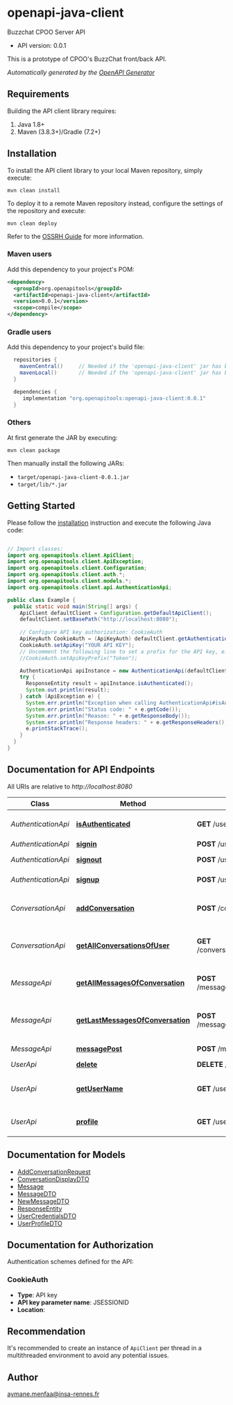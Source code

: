 # openapi-java-client

Buzzchat CPOO Server API
- API version: 0.0.1

This is a prototype of CPOO's BuzzChat front/back API.



*Automatically generated by the [OpenAPI Generator](https://openapi-generator.tech)*


## Requirements

Building the API client library requires:
1. Java 1.8+
2. Maven (3.8.3+)/Gradle (7.2+)

## Installation

To install the API client library to your local Maven repository, simply execute:

```shell
mvn clean install
```

To deploy it to a remote Maven repository instead, configure the settings of the repository and execute:

```shell
mvn clean deploy
```

Refer to the [OSSRH Guide](http://central.sonatype.org/pages/ossrh-guide.html) for more information.

### Maven users

Add this dependency to your project's POM:

```xml
<dependency>
  <groupId>org.openapitools</groupId>
  <artifactId>openapi-java-client</artifactId>
  <version>0.0.1</version>
  <scope>compile</scope>
</dependency>
```

### Gradle users

Add this dependency to your project's build file:

```groovy
  repositories {
    mavenCentral()     // Needed if the 'openapi-java-client' jar has been published to maven central.
    mavenLocal()       // Needed if the 'openapi-java-client' jar has been published to the local maven repo.
  }

  dependencies {
     implementation "org.openapitools:openapi-java-client:0.0.1"
  }
```

### Others

At first generate the JAR by executing:

```shell
mvn clean package
```

Then manually install the following JARs:

* `target/openapi-java-client-0.0.1.jar`
* `target/lib/*.jar`

## Getting Started

Please follow the [installation](#installation) instruction and execute the following Java code:

```java

// Import classes:
import org.openapitools.client.ApiClient;
import org.openapitools.client.ApiException;
import org.openapitools.client.Configuration;
import org.openapitools.client.auth.*;
import org.openapitools.client.models.*;
import org.openapitools.client.api.AuthenticationApi;

public class Example {
  public static void main(String[] args) {
    ApiClient defaultClient = Configuration.getDefaultApiClient();
    defaultClient.setBasePath("http://localhost:8080");
    
    // Configure API key authorization: CookieAuth
    ApiKeyAuth CookieAuth = (ApiKeyAuth) defaultClient.getAuthentication("CookieAuth");
    CookieAuth.setApiKey("YOUR API KEY");
    // Uncomment the following line to set a prefix for the API key, e.g. "Token" (defaults to null)
    //CookieAuth.setApiKeyPrefix("Token");

    AuthenticationApi apiInstance = new AuthenticationApi(defaultClient);
    try {
      ResponseEntity result = apiInstance.isAuthenticated();
      System.out.println(result);
    } catch (ApiException e) {
      System.err.println("Exception when calling AuthenticationApi#isAuthenticated");
      System.err.println("Status code: " + e.getCode());
      System.err.println("Reason: " + e.getResponseBody());
      System.err.println("Response headers: " + e.getResponseHeaders());
      e.printStackTrace();
    }
  }
}

```

## Documentation for API Endpoints

All URIs are relative to *http://localhost:8080*

Class | Method | HTTP request | Description
------------ | ------------- | ------------- | -------------
*AuthenticationApi* | [**isAuthenticated**](docs/AuthenticationApi.md#isAuthenticated) | **GET** /user/is-authenticated | Check if the user is authenticated
*AuthenticationApi* | [**signin**](docs/AuthenticationApi.md#signin) | **POST** /user/signin | Sign in a user
*AuthenticationApi* | [**signout**](docs/AuthenticationApi.md#signout) | **POST** /user/signout | Sign out the current user
*AuthenticationApi* | [**signup**](docs/AuthenticationApi.md#signup) | **POST** /user/signup | Sign up a new user
*ConversationApi* | [**addConversation**](docs/ConversationApi.md#addConversation) | **POST** /conversation/addConversation | Create a new conversation or return an existing one
*ConversationApi* | [**getAllConversationsOfUser**](docs/ConversationApi.md#getAllConversationsOfUser) | **GET** /conversation/getAllConversationsOfUser | Get all conversations of the current user
*MessageApi* | [**getAllMessagesOfConversation**](docs/MessageApi.md#getAllMessagesOfConversation) | **POST** /message/getAllMessagesOfConversation | Get all messages of a conversation
*MessageApi* | [**getLastMessagesOfConversation**](docs/MessageApi.md#getLastMessagesOfConversation) | **POST** /message/getLastMessagesOfConversation | Get the last messages of a conversation
*MessageApi* | [**messagePost**](docs/MessageApi.md#messagePost) | **POST** /message | Create a new message
*UserApi* | [**delete**](docs/UserApi.md#delete) | **DELETE** /user/{login} | Delete a user
*UserApi* | [**getUserName**](docs/UserApi.md#getUserName) | **GET** /user/username | Get the username of the current user
*UserApi* | [**profile**](docs/UserApi.md#profile) | **GET** /user/profile | Get the profile of the current user


## Documentation for Models

 - [AddConversationRequest](docs/AddConversationRequest.md)
 - [ConversationDisplayDTO](docs/ConversationDisplayDTO.md)
 - [Message](docs/Message.md)
 - [MessageDTO](docs/MessageDTO.md)
 - [NewMessageDTO](docs/NewMessageDTO.md)
 - [ResponseEntity](docs/ResponseEntity.md)
 - [UserCredentialsDTO](docs/UserCredentialsDTO.md)
 - [UserProfileDTO](docs/UserProfileDTO.md)


<a id="documentation-for-authorization"></a>
## Documentation for Authorization


Authentication schemes defined for the API:
<a id="CookieAuth"></a>
### CookieAuth

- **Type**: API key
- **API key parameter name**: JSESSIONID
- **Location**: 


## Recommendation

It's recommended to create an instance of `ApiClient` per thread in a multithreaded environment to avoid any potential issues.

## Author

aymane.menfaa@insa-rennes.fr

